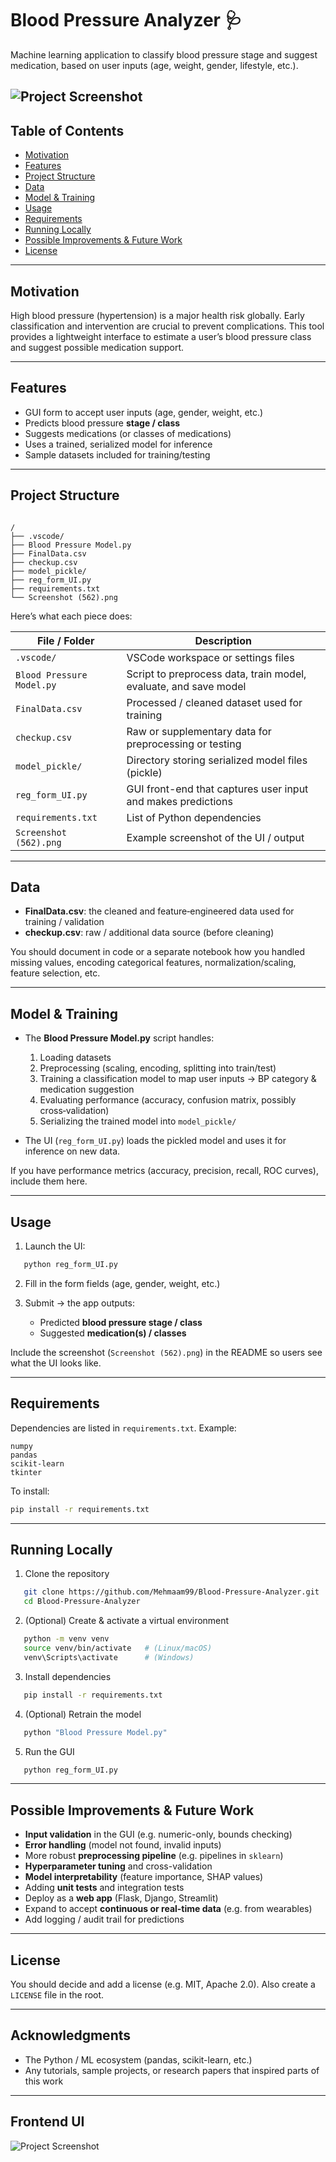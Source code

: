 # Blood Pressure Analyzer 🩺

Machine learning application to classify blood pressure stage and suggest medication, based on user inputs (age, weight, gender, lifestyle, etc.).

![Project Screenshot](Architecture_Diagram.jpg)
---

## Table of Contents

- [Motivation](#motivation)  
- [Features](#features)  
- [Project Structure](#project-structure)  
- [Data](#data)  
- [Model & Training](#model--training)  
- [Usage](#usage)  
- [Requirements](#requirements)  
- [Running Locally](#running-locally)  
- [Possible Improvements & Future Work](#possible-improvements--future-work)  
- [License](#license)  

---

## Motivation

High blood pressure (hypertension) is a major health risk globally. Early classification and intervention are crucial to prevent complications. This tool provides a lightweight interface to estimate a user’s blood pressure class and suggest possible medication support.

---

## Features

- GUI form to accept user inputs (age, gender, weight, etc.)  
- Predicts blood pressure **stage / class**  
- Suggests medications (or classes of medications)  
- Uses a trained, serialized model for inference  
- Sample datasets included for training/testing  

---

## Project Structure

```

/
├── .vscode/
├── Blood Pressure Model.py
├── FinalData.csv
├── checkup.csv
├── model_pickle/
├── reg_form_UI.py
├── requirements.txt
└── Screenshot (562).png

````

Here’s what each piece does:

| File / Folder | Description |
|----------------------|-----------------------------------------------------------|
| `.vscode/` | VSCode workspace or settings files |
| `Blood Pressure Model.py` | Script to preprocess data, train model, evaluate, and save model |
| `FinalData.csv` | Processed / cleaned dataset used for training |
| `checkup.csv` | Raw or supplementary data for preprocessing or testing |
| `model_pickle/` | Directory storing serialized model files (pickle) |
| `reg_form_UI.py` | GUI front-end that captures user input and makes predictions |
| `requirements.txt` | List of Python dependencies |
| `Screenshot (562).png` | Example screenshot of the UI / output |

---

## Data

- **FinalData.csv**: the cleaned and feature‑engineered data used for training / validation  
- **checkup.csv**: raw / additional data source (before cleaning)  

You should document in code or a separate notebook how you handled missing values, encoding categorical features, normalization/scaling, feature selection, etc.

---

## Model & Training

- The **Blood Pressure Model.py** script handles:  
  1. Loading datasets  
  2. Preprocessing (scaling, encoding, splitting into train/test)  
  3. Training a classification model to map user inputs → BP category & medication suggestion  
  4. Evaluating performance (accuracy, confusion matrix, possibly cross‑validation)  
  5. Serializing the trained model into `model_pickle/`

- The UI (`reg_form_UI.py`) loads the pickled model and uses it for inference on new data.

If you have performance metrics (accuracy, precision, recall, ROC curves), include them here.

---

## Usage

1. Launch the UI:  
```bash
   python reg_form_UI.py
````

2. Fill in the form fields (age, gender, weight, etc.)
3. Submit → the app outputs:

   * Predicted **blood pressure stage / class**
   * Suggested **medication(s) / classes**

Include the screenshot (`Screenshot (562).png`) in the README so users see what the UI looks like.

---

## Requirements

Dependencies are listed in `requirements.txt`. Example:

```
numpy
pandas
scikit-learn
tkinter
```

To install:

```bash
pip install -r requirements.txt
```

---

## Running Locally

1. Clone the repository

```bash
   git clone https://github.com/Mehmaam99/Blood-Pressure-Analyzer.git
   cd Blood-Pressure-Analyzer
```
2. (Optional) Create & activate a virtual environment

```bash
   python -m venv venv
   source venv/bin/activate   # (Linux/macOS)
   venv\Scripts\activate      # (Windows)
```
3. Install dependencies

```bash
   pip install -r requirements.txt
```
4. (Optional) Retrain the model

```bash
   python "Blood Pressure Model.py"
```
5. Run the GUI

```bash
   python reg_form_UI.py
```

---

## Possible Improvements & Future Work

* **Input validation** in the GUI (e.g. numeric-only, bounds checking)
* **Error handling** (model not found, invalid inputs)
* More robust **preprocessing pipeline** (e.g. pipelines in `sklearn`)
* **Hyperparameter tuning** and cross-validation
* **Model interpretability** (feature importance, SHAP values)
* Adding **unit tests** and integration tests
* Deploy as a **web app** (Flask, Django, Streamlit)
* Expand to accept **continuous or real-time data** (e.g. from wearables)
* Add logging / audit trail for predictions

---

## License

You should decide and add a license (e.g. MIT, Apache 2.0). Also create a `LICENSE` file in the root.

---

## Acknowledgments

* The Python / ML ecosystem (pandas, scikit-learn, etc.)
* Any tutorials, sample projects, or research papers that inspired parts of this work


---

## Frontend UI
![Project Screenshot](Frontend_UI.png)

